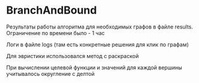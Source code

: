 # BranchAndBound

Результаты работы алгоритма для необходимых графов в файле results.
Ограничение по времени было - 1 час

Логи в файле logs (там есть конкретные решения для клик по графам)

Для эвристики использовался метод с раскраской


При вычислении целевой функции и значений для каждой вершины учитывалось округление с делтой
